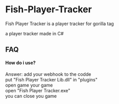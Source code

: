 # Fish-Player-Tracker
Fish Player Tracker is a player tracker for gorilla tag


a player tracker made in C#

## FAQ

#### How do i use?

Answer:
add your webhook to the codde \
put "Fish Player Tracker Lib.dll" in "plugins" \
open game your game \
open "Fish Player Tracker.exe" \
you can close you game 
